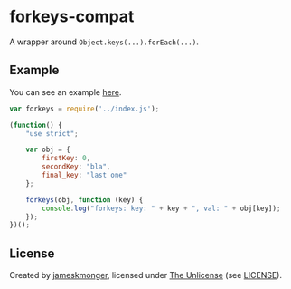 # forkeys-compat

A wrapper around `Object.keys(...).forEach(...)`.

## Example

You can see an example [here](test/readme_example.js).

```javascript
var forkeys = require('../index.js');

(function() {
    "use strict";

    var obj = {
        firstKey: 0,
        secondKey: "bla",
        final_key: "last one"
    };

    forkeys(obj, function (key) {
        console.log("forkeys: key: " + key + ", val: " + obj[key]);
    });
})();
```

## License
Created by [jameskmonger](http://github.com/jameskmonger), licensed under [The Unlicense](http://unlicense.org) (see [LICENSE](/LICENSE)).
